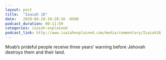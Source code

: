 ```yaml
---
layout: post
title:  "Isaiah 16"
date:   2020-06-28-10:20:16 -0500
podcast_duration: 00:11:59
categories: isaiah-explained
podcast_link: http://www.isaiahexplained.com/media/commentary/Isaiah16.mp3
---
```

Moab’s prideful people receive three years’ warning before Jehovah destroys them and their land.
